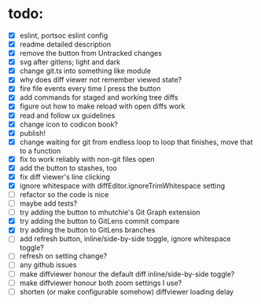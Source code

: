 # todo:

- [x] eslint, portsoc eslint config
- [x] readme detailed description
- [x] remove the button from Untracked changes
- [x] svg after gitlens; light and dark
- [x] change git.ts into something like module
- [x] why does diff viewer not remember viewed state?
- [x] fire file events every time I press the button
- [x] add commands for staged and working tree diffs
- [x] figure out how to make reload with open diffs work
- [x] read and follow ux guidelines
- [x] change icon to codicon book?
- [x] publish!
- [x] change waiting for git from endless loop to loop that finishes, move that to a function
- [x] fix to work reliably with non-git files open
- [x] add the button to stashes, too
- [x] fix diff viewer's line clicking
- [x] ignore whitespace with diffEditor.ignoreTrimWhitespace setting
- [ ] refactor so the code is nice
- [ ] maybe add tests?
- [ ] try adding the button to mhutchie's Git Graph extension
- [x] try adding the button to GitLens commit compare
- [x] try adding the button to GitLens branches
- [ ] add refresh button, inline/side-by-side toggle, ignore whitespace toggle?
- [ ] refresh on setting change?
- [ ] any github issues
- [ ] make diffviewer honour the default diff inline/side-by-side toggle?
- [ ] make diffviewer honour both zoom settings I use?
- [ ] shorten (or make configurable somehow) diffviewer loading delay
